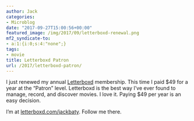 ```yaml
---
author: Jack
categories:
- Microblog
date: "2017-09-27T15:00:56+00:00"
featured_image: /img/2017/09/letterboxd-renewal.png
mf2_syndicate-to:
- a:1:{i:0;s:4:"none";}
tags:
- movie
title: Letterboxd Patron
url: /2017/letterboxd-patron/
---
```

I just renewed my annual [Letterboxd][1] membership. This time I paid $49 for a year at the &#8220;Patron&#8221; level. Letterboxd is the best way I&#8217;ve ever found to manage, record, and discover movies. I love it. Paying $49 per year is an easy decision.

I&#8217;m at [letterboxd.com/jackbaty][2]. Follow me there.

 [1]: https://letterboxd.com/
 [2]: https://letterboxd.com/jackbaty/